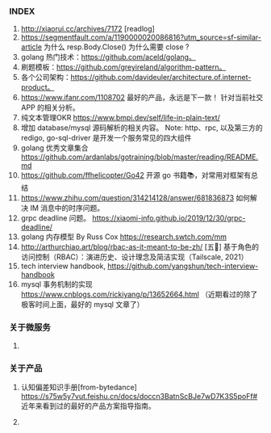 ### INDEX 

1. http://xiaorui.cc/archives/7172 [readlog]
2. https://segmentfault.com/a/1190000020086816?utm_source=sf-similar-article
为什么 resp.Body.Close() 为什么需要 close ?
3. golang 热门技术：https://github.com/aceld/golang。
4. 刷题模板：https://github.com/greyireland/algorithm-pattern。
5. 各个公司架构：https://github.com/davideuler/architecture.of.internet-product。
6. https://www.ifanr.com/1108702 最好的产品，永远是下一款！ 针对当前社交 APP 的相关分析。
7. 纯文本管理OKR  https://www.bmpi.dev/self/life-in-plain-text/ 
8. 增加 database/mysql 源码解析的相关内容。
Note: http、rpc, 以及第三方的 redigo, go-sql-driver 是开发一个服务常见的四大组件
9. golang 优秀文章集合 https://github.com/ardanlabs/gotraining/blob/master/reading/README.md
10. https://github.com/ffhelicopter/Go42 开源 go 书籍📚，对常用对框架有总结
11. https://www.zhihu.com/question/314214128/answer/681836873 如何解决 IM 消息中的时序问题。
12. grpc deadline 问题。 https://xiaomi-info.github.io/2019/12/30/grpc-deadline/
13. golang 内存模型 By Russ Cox https://research.swtch.com/mm
14. http://arthurchiao.art/blog/rbac-as-it-meant-to-be-zh/ [五🌟]
基于角色的访问控制（RBAC）：演进历史、设计理念及简洁实现（Tailscale, 2021）
15. tech interview handbook, https://github.com/yangshun/tech-interview-handbook
16. mysql 事务机制的实现 https://www.cnblogs.com/rickiyang/p/13652664.html 
（近期看过的除了极客时间上面，最好的 mysql 文章了）
### 关于微服务
1.  


### 关于产品
1. 认知偏差知识手册[from-bytedance] https://s75w5y7vut.feishu.cn/docs/doccn3BatnScBJe7wD7K3S5poFf#
近年来看到过的最好的产品方案指导指南。 

2.